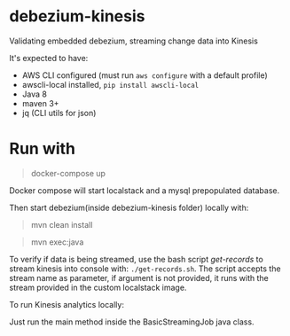 # debezium-kinesis
Validating embedded debezium, streaming change data into Kinesis

It's expected to have:
- AWS CLI configured (must run `aws configure` with a default profile)
- awscli-local installed, `pip install awscli-local`
- Java 8
- maven 3+
- jq (CLI utils for json)

# Run with

> docker-compose up

Docker compose will start localstack and a mysql prepopulated database.

Then start debezium(inside debezium-kinesis folder) locally with:
> mvn clean install

> mvn exec:java

To verify if data is being streamed, use the bash script *get-records* to stream kinesis into console with: `./get-records.sh`. The script accepts the stream name as parameter, if argument is not provided, it runs with the stream provided in the custom localstack image.

To run Kinesis analytics locally:

Just run the main method inside the BasicStreamingJob java class.
